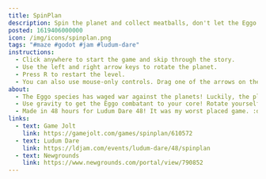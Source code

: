 ```yaml
---
title: SpinPlan
description: Spin the planet and collect meatballs, don't let the Eggo break!
posted: 1619406000000
icon: /img/icons/spinplan.png
tags: "#maze #godot #jam #ludum-dare"
instructions:
  - Click anywhere to start the game and skip through the story.
  - Use the left and right arrow keys to rotate the planet.
  - Press R to restart the level.
  - You can also use mouse-only controls. Drag one of the arrows on the edges of the screen to rotate the planet, and double click the middle of the screen to restart.
about:
  - The Eggo species has waged war against the planets! Luckily, the planets are benevolent, and decide to help the Eggos get what they want.
  - Use gravity to get the Eggo combatant to your core! Rotate yourself!
  - Made in 48 hours for Ludum Dare 48! It was my worst placed game. :d People didn't like the physics.
links:
  - text: Game Jolt
    link: https://gamejolt.com/games/spinplan/610572
  - text: Ludum Dare
    link: https://ldjam.com/events/ludum-dare/48/spinplan
  - text: Newgrounds
    link: https://www.newgrounds.com/portal/view/790852
---
```

<itch url="https://b-cdn.gamejolt.net/data/games/9/72/610572/files/6087ed1d0885f/index.html"></itch>